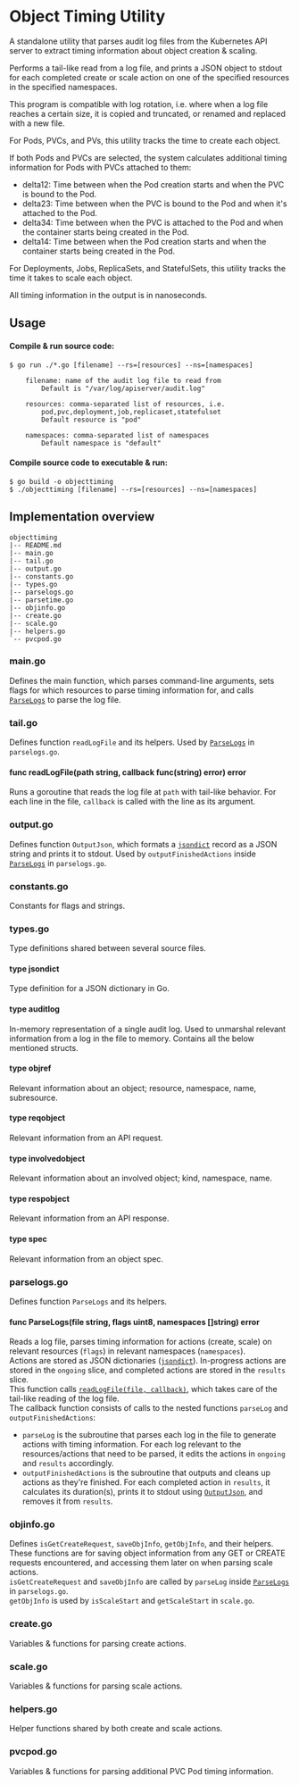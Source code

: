 # Object Timing Utility

A standalone utility that parses audit log files from the Kubernetes API server
to extract timing information about object creation & scaling.

Performs a tail-like read from a log file, and prints a JSON object to stdout
for each completed create or scale action on one of the specified resources in the
specified namespaces.

This program is compatible with log rotation, i.e. where when a log file reaches
a certain size, it is copied and truncated, or renamed and replaced with a new
file.

For Pods, PVCs, and PVs, this utility tracks the time to create each object.

If both Pods and PVCs are selected, the system calculates additional timing
information for Pods with PVCs attached to them:
- delta12: Time between when the Pod creation starts and when the PVC is bound to
  the Pod.
- delta23: Time between when the PVC is bound to the Pod and when it's attached to
  the Pod.
- delta34: Time between when the PVC is attached to the Pod and when the container
  starts being created in the Pod.
- delta14: Time between when the Pod creation starts and when the container starts
  being created in the Pod.

For Deployments, Jobs, ReplicaSets, and StatefulSets, this utility tracks the
time it takes to scale each object.

All timing information in the output is in nanoseconds.

## Usage  
#### Compile & run source code:   
```
$ go run ./*.go [filename] --rs=[resources] --ns=[namespaces]

	filename: name of the audit log file to read from
		Default is "/var/log/apiserver/audit.log"

	resources: comma-separated list of resources, i.e.
		pod,pvc,deployment,job,replicaset,statefulset
		Default resource is "pod"

	namespaces: comma-separated list of namespaces
		Default namespace is "default"
```
#### Compile source code to executable & run:  
```
$ go build -o objecttiming
$ ./objecttiming [filename] --rs=[resources] --ns=[namespaces]
```

## Implementation overview  

```
objecttiming
|-- README.md
|-- main.go
|-- tail.go
|-- output.go
|-- constants.go
|-- types.go
|-- parselogs.go
|-- parsetime.go
|-- objinfo.go
|-- create.go
|-- scale.go
|-- helpers.go
`-- pvcpod.go
```

### main.go
Defines the main function, which parses command-line arguments, sets
flags for which resources to parse timing information for, and calls
[`ParseLogs`](#func-ParseLogs(file-string,-flags-uint8,-namespaces-[]string)-error)
to parse the log file.

### tail.go
Defines function `readLogFile` and its helpers. Used by
[`ParseLogs`](#func-ParseLogs(file-string,-flags-uint8,-namespaces-[]string)-error)
in `parselogs.go`.
#### func readLogFile(path string, callback func(string) error) error
Runs a goroutine that reads the log file at `path` with tail-like behavior.
For each line in the file, `callback` is called with the line as its argument.

### output.go
Defines function `OutputJson`, which formats a [`jsondict`](#type-jsondict) record
as a JSON string and prints it to stdout.
Used by `outputFinishedActions` inside
[`ParseLogs`](#func-ParseLogs(file-string,-flags-uint8,-namespaces-[]string)-error)
in `parselogs.go`.

### constants.go
Constants for flags and strings.

### types.go
Type definitions shared between several source files.
#### type jsondict
Type definition for a JSON dictionary in Go.
#### type auditlog
In-memory representation of a single audit log.
Used to unmarshal relevant information from a log in the file to memory.
Contains all the below mentioned structs.
#### type objref
Relevant information about an object; resource, namespace, name, subresource.
#### type reqobject
Relevant information from an API request.
#### type involvedobject
Relevant information about an involved object; kind, namespace, name.
#### type respobject
Relevant information from an API response.
#### type spec
Relevant information from an object spec.

### parselogs.go
Defines function `ParseLogs` and its helpers.
#### func ParseLogs(file string, flags uint8, namespaces []string) error
Reads a log file, parses timing information for actions (create, scale) on relevant 
resources (`flags`) in relevant namespaces (`namespaces`).  
Actions are stored as JSON dictionaries ([`jsondict`](#type-jsondict)). In-progress
actions are stored in the `ongoing` slice, and completed actions are stored in the
`results` slice.   
This function calls
[`readLogFile(file, callback)`](#func-readLogFile(path-string,-callback-func(string)-error)-error),
which takes care of the tail-like reading of the log file.  
The callback function consists of calls to the nested functions `parseLog` and
`outputFinishedActions`:
- `parseLog` is the subroutine that parses each log in the file to generate
actions with timing information. For each log relevant to the resources/actions that
need to be parsed, it edits the actions in `ongoing` and `results` accordingly.
- `outputFinishedActions` is the subroutine that outputs and cleans up actions as they're finished.
For each completed action in `results`, it calculates its duration(s), prints it to stdout using [`OutputJson`](#output.go), and removes it from `results`.

### objinfo.go
Defines `isGetCreateRequest`, `saveObjInfo`, `getObjInfo`, and their helpers.   
These functions are for saving object information from any GET or CREATE requests
encountered, and accessing them later on when parsing scale actions.  
`isGetCreateRequest` and `saveObjInfo` are called by `parseLog` inside
[`ParseLogs`](#func-ParseLogs(file-string,-flags-uint8,-namespaces-[]string)-error)
in `parselogs.go`.  
`getObjInfo` is used by `isScaleStart` and `getScaleStart` in `scale.go`.

### create.go
Variables & functions for parsing create actions.

### scale.go
Variables & functions for parsing scale actions.

### helpers.go
Helper functions shared by both create and scale actions.

### pvcpod.go
Variables & functions for parsing additional PVC Pod timing information.
